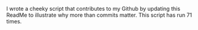 I wrote a cheeky script that contributes to my Github by updating this ReadMe to illustrate why more than commits matter. This script has run 71 times.